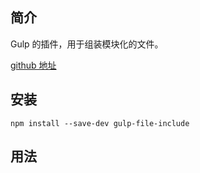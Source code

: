 ## 简介

Gulp 的插件，用于组装模块化的文件。

[github 地址](https://github.com/haoxins/gulp-file-include)

## 安装

```
npm install --save-dev gulp-file-include
```

## 用法

```js

```



